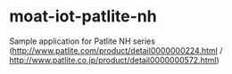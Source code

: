 moat-iot-patlite-nh
===================

Sample application for Patlite NH series (http://www.patlite.com/product/detail0000000224.html / http://www.patlite.co.jp/product/detail0000000572.html)
